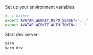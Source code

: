Set up your environment variables

```bash
# ~/.bashrc
export AVATAR_WEBKIT_REPO_SECRET="..."
export AVATAR_WEBKIT_AUTH_TOKEN="..."
```

Start dev server:

```bash
yarn
yarn dev
```
